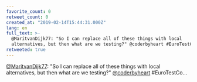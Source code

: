 ```yaml
---
favorite_count: 0
retweet_count: 0
created_at: "2019-02-14T15:44:31.000Z"
lang: en
full_text: >-
  @MaritvanDijk77: "So I can replace all of these things with local
  alternatives, but then what are we testing?" @coderbyheart #EuroTestCo…
retweeted: true
---
```


[@MaritvanDijk77](https://twitter.com/MaritvanDijk77): "So I can replace all of
these things with local alternatives, but then what are we testing?"
[@coderbyheart](https://twitter.com/coderbyheart) #EuroTestCo…
